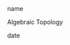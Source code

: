 <link href="../../whirlwind.css" rel="stylesheet">

<whirlheader>
    <p>name</p>
    <p>Algebraic Topology</p>
    <p>date</p>
</whirlheader>

<!-- start typing here :) -->